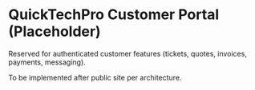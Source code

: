 # QuickTechPro Customer Portal (Placeholder)

Reserved for authenticated customer features (tickets, quotes, invoices, payments, messaging).

To be implemented after public site per architecture.

